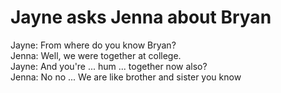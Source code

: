 Jayne asks Jenna about Bryan
=======
Jayne: From where do you know Bryan? <br/>
Jenna: Well, we were together at college. <br/>
Jayne: And you're ... hum ... together now also? <br/>
Jenna: No no ... We are like brother and sister you know <br/>
